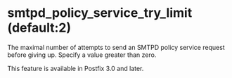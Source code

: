 # smtpd_policy_service_try_limit (default:2) 

 The maximal number of attempts to send an SMTPD policy service
request before giving up. Specify a value greater than zero. 

 This feature is available in Postfix 3.0 and later. 



